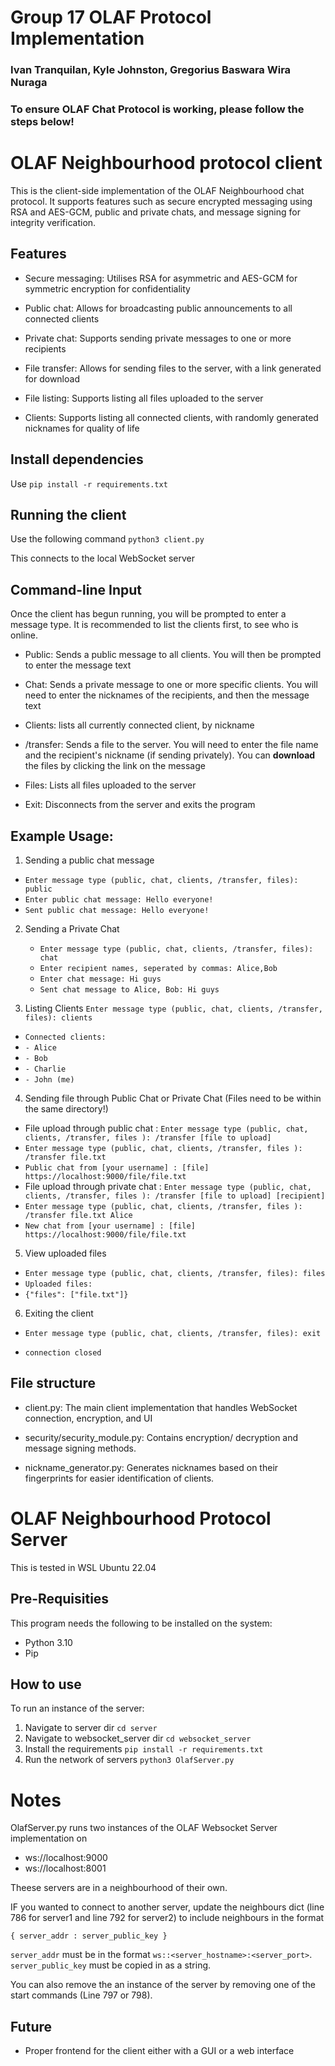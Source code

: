 # Group 17 OLAF Protocol Implementation

### Ivan Tranquilan, Kyle Johnston, Gregorius Baswara Wira Nuraga

### To ensure OLAF Chat Protocol is working, please follow the steps below!

# OLAF Neighbourhood protocol client

This is the client-side implementation of the OLAF Neighbourhood chat protocol. It supports features such as secure encrypted messaging using RSA and AES-GCM, public and private chats, and message signing for integrity verification.

## Features

- Secure messaging: Utilises RSA for asymmetric and AES-GCM for symmetric encryption for confidentiality

- Public chat: Allows for broadcasting public announcements to all connected clients

- Private chat: Supports sending private messages to one or more recipients

- File transfer: Allows for sending files to the server, with a link generated for download

- File listing: Supports listing all files uploaded to the server

- Clients: Supports listing all connected clients, with randomly generated nicknames for quality of life

## Install dependencies

Use `pip install -r requirements.txt`

## Running the client

Use the following command `python3 client.py`

This connects to the local WebSocket server

## Command-line Input

Once the client has begun running, you will be prompted to enter a message type. It is recommended to list the clients first, to see who is online.

- Public: Sends a public message to all clients. You will then be prompted to enter the message text

- Chat: Sends a private message to one or more specific clients. You will need to enter the nicknames of the recipients, and then the message text

- Clients: lists all currently connected client, by nickname

- /transfer: Sends a file to the server. You will need to enter the file name and the recipient's nickname (if sending privately). You can **download** the files by clicking the link on the message

- Files: Lists all files uploaded to the server

- Exit: Disconnects from the server and exits the program

## Example Usage:

1. Sending a public chat message

- `Enter message type (public, chat, clients, /transfer, files): public`
- `Enter public chat message: Hello everyone!`
- `Sent public chat message: Hello everyone!`

2. Sending a Private Chat

   - `Enter message type (public, chat, clients, /transfer, files): chat`
   - `Enter recipient names, seperated by commas: Alice,Bob`
   - `Enter chat message: Hi guys`
   - `Sent chat message to Alice, Bob: Hi guys`

3. Listing Clients
   `Enter message type (public, chat, clients, /transfer, files): clients`

- `Connected clients:`
- `- Alice`
- `- Bob`
- `- Charlie`
- `- John (me)`

4. Sending file through Public Chat or Private Chat (Files need to be within the same directory!)

- File upload through public chat : `Enter message type (public, chat, clients, /transfer, files ): /transfer [file to upload]`
- `Enter message type (public, chat, clients, /transfer, files ): /transfer file.txt`
- `Public chat from [your username] : [file] https://localhost:9000/file/file.txt`
- File upload through private chat : `Enter message type (public, chat, clients, /transfer, files ): /transfer [file to upload] [recipient]`
- `Enter message type (public, chat, clients, /transfer, files ): /transfer file.txt Alice`
- `New chat from [your username] : [file] https://localhost:9000/file/file.txt`

5. View uploaded files

- `Enter message type (public, chat, clients, /transfer, files): files`
- `Uploaded files:`
- `{"files": ["file.txt"]}`

6. Exiting the client

- `Enter message type (public, chat, clients, /transfer, files): exit`

- `connection closed`

## File structure

- client.py: The main client implementation that handles WebSocket connection, encryption, and UI

- security/security_module.py: Contains encryption/ decryption and message signing methods.

- nickname_generator.py: Generates nicknames based on their fingerprints for easier identification of clients.

# OLAF Neighbourhood Protocol Server

This is tested in WSL Ubuntu 22.04

## Pre-Requisities

This program needs the following to be installed on the system:

- Python 3.10
- Pip

## How to use

To run an instance of the server:

1. Navigate to server dir `cd server`
2. Navigate to websocket_server dir `cd websocket_server`
3. Install the requirements `pip install -r requirements.txt`
4. Run the network of servers `python3 OlafServer.py`

# Notes

OlafServer.py runs two instances of the OLAF Websocket Server implementation on

- ws://localhost:9000
- ws://localhost:8001

Theese servers are in a neighbourhood of their own.

IF you wanted to connect to another server, update the neighbours dict (line 786 for server1 and line 792 for server2) to include neighbours in the format

```
{ server_addr : server_public_key }
```

`server_addr` must be in the format `ws::<server_hostname>:<server_port>`.
`server_public_key` must be copied in as a string.

You can also remove the an instance of the server by removing one of the start commands (Line 797 or 798).

## Future

- Proper frontend for the client either with a GUI or a web interface
